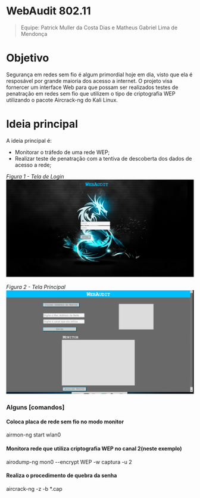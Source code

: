 # WebAudit 802.11

> Equipe: Patrick Muller da Costa Dias e Matheus Gabriel Lima de Mendonça

# Objetivo
Segurança em redes sem fio é algum primordial hoje em dia, visto que ela é resposável por grande maioria dos acesso a internet. O projeto visa fornercer um interface Web para que possam ser realizados testes de penatração em redes sem fio que utilizem o tipo de criptografia WEP utilizando o pacote Aircrack-ng do Kali Linux.

# Ideia principal
A ideia principal é:
- Monitorar o tráfedo de uma rede WEP;
- Realizar teste de penatração com a tentiva de descoberta dos dados de acesso a rede;

*Figura 1 - Tela de Login*
![Tela de Login](login.png)

*Figura 2 - Tela Principal*
![Tela Principal](principal.png)

### Alguns [comandos]

#### Coloca placa de rede sem fio no modo monitor
airmon-ng start wlan0
#### Monitora rede que utiliza criptografia WEP no canal 2(neste exemplo)
airodump-ng mon0 --encrypt WEP -w captura -u 2
#### Realiza o procedimento de quebra da senha
aircrack-ng -z  -b <MAC DO AP>  <ARQUIVO>*.cap
